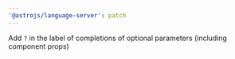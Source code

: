 ```yaml
---
'@astrojs/language-server': patch
---
```


Add `?` in the label of completions of optional parameters (including component props)
